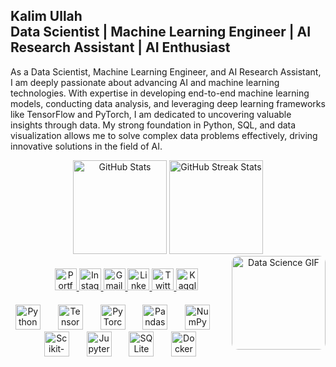 <h2 align="left">Kalim Ullah <br> Data Scientist | Machine Learning Engineer | AI Research Assistant | AI Enthusiast </h2> <p align="left"> As a Data Scientist, Machine Learning Engineer, and AI Research Assistant, I am deeply passionate about advancing AI and machine learning technologies. With expertise in developing end-to-end machine learning models, conducting data analysis, and leveraging deep learning frameworks like TensorFlow and PyTorch, I am dedicated to uncovering valuable insights through data. My strong foundation in Python, SQL, and data visualization allows me to solve complex data problems effectively, driving innovative solutions in the field of AI. </p> </p> <div align="center"> <img src="https://github-readme-stats.vercel.app/api?username=shaheeralics&hide_title=false&hide_rank=false&show_icons=true&include_all_commits=true&count_private=true&disable_animations=false&theme=dracula&locale=en&hide_border=false" height="150" alt="GitHub Stats" /> <img src="https://streak-stats.demolab.com?user=shaheeralics&locale=en&mode=daily&theme=dracula&hide_border=false&border_radius=5" height="150" alt="GitHub Streak Stats" /> </div> <div align="center"> <img align="right" height="150" src="https://i.imgflip.com/65efzo.gif" alt="Data Science GIF" style="border-radius: 10px;" /> </div> <div align="center" style="margin: 20px;"> <a href="https://shaheer.kesug.com" target="_blank"> <img src="https://img.shields.io/static/v1?message=Portfolio&logo=web&label=&color=0A66C2&logoColor=white&labelColor=&style=plastic" height="35" alt="Portfolio logo" /> </a> <a href="https://www.instagram.com/__shaheerali/" target="_blank"> <img src="https://img.shields.sio/static/v1?message=Instagram&logo=instagram&label=&color=E4405F&logoColor=white&labelColor=&style=plastic" height="35" alt="Instagram logo" /> </a> <a href="mailto:shaheeralics@hu.edu.pk" target="_blank"> <img src="https://img.shields.io/static/v1?message=Gmail&logo=gmail&label=&color=D14836&logoColor=white&labelColor=&style=plastic" height="35" alt="Gmail logo" /> </a> <a href="https://www.linkedin.com/in/shaheer-ali-swati" target="_blank"> <img src="https://img.shields.io/static/v1?message=LinkedIn&logo=linkedin&label=&color=0077B5&logoColor=white&labelColor=&style=plastic" height="35" alt="LinkedIn logo" /> </a> <a href="https://twitter.com/__shaheerali190" target="_blank"> <img src="https://img.shields.io/static/v1?message=Twitter&logo=twitter&label=&color=1DA1F2&logoColor=white&labelColor=&style=plastic" height="35" alt="Twitter logo" /> </a> <a href="https://www.kaggle.com/shaheerali197" target="_blank"> <img src="https://img.shields.io/static/v1?message=Kaggle&logo=kaggle&label=&color=20BEFF&logoColor=white&labelColor=&style=plastic" height="35" alt="Kaggle logo" /> </a> </div> <div align="center" style="margin-top: 20px;"> <img src="https://cdn.jsdelivr.net/gh/devicons/devicon/icons/python/python-original.svg" height="40" alt="Python logo" /> <img width="20" /> <img src="https://cdn.jsdelivr.net/gh/devicons/devicon/icons/tensorflow/tensorflow-original.svg" height="40" alt="TensorFlow logo" /> <img width="20" /> <img src="https://cdn.jsdelivr.net/gh/devicons/devicon/icons/pytorch/pytorch-original.svg" height="40" alt="PyTorch logo" /> <img width="20" /> <img src="https://cdn.jsdelivr.net/gh/devicons/devicon/icons/pandas/pandas-original.svg" height="40" alt="Pandas logo" /> <img width="20" /> <img src="https://cdn.jsdelivr.net/gh/devicons/devicon/icons/numpy/numpy-original.svg" height="40" alt="NumPy logo" /> <img width="20" /> <img src="https://upload.wikimedia.org/wikipedia/commons/0/05/Scikit_learn_logo_small.svg" height="40" alt="Scikit-learn logo" /> <img width="20" /> <img src="https://cdn.jsdelivr.net/gh/devicons/devicon/icons/jupyter/jupyter-original.svg" height="40" alt="Jupyter logo" /> <img width="20" /> <img src="https://cdn.jsdelivr.net/gh/devicons/devicon/icons/sqlite/sqlite-original.svg" height="40" alt="SQLite logo" /> <img width="20" /> <img src="https://cdn.jsdelivr.net/gh/devicons/devicon/icons/docker/docker-original.svg" height="40" alt="Docker logo" /> </div>
